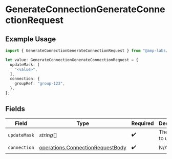 # GenerateConnectionGenerateConnectionRequest

## Example Usage

```typescript
import { GenerateConnectionGenerateConnectionRequest } from "@amp-labs/sdk-node-platform/models/operations";

let value: GenerateConnectionGenerateConnectionRequest = {
  updateMask: [
    "<value>",
  ],
  connection: {
    groupRef: "group-123",
  },
};
```

## Fields

| Field                                                                                | Type                                                                                 | Required                                                                             | Description                                                                          |
| ------------------------------------------------------------------------------------ | ------------------------------------------------------------------------------------ | ------------------------------------------------------------------------------------ | ------------------------------------------------------------------------------------ |
| `updateMask`                                                                         | *string*[]                                                                           | :heavy_check_mark:                                                                   | The fields to update.                                                                |
| `connection`                                                                         | [operations.ConnectionRequestBody](../../models/operations/connectionrequestbody.md) | :heavy_check_mark:                                                                   | N/A                                                                                  |